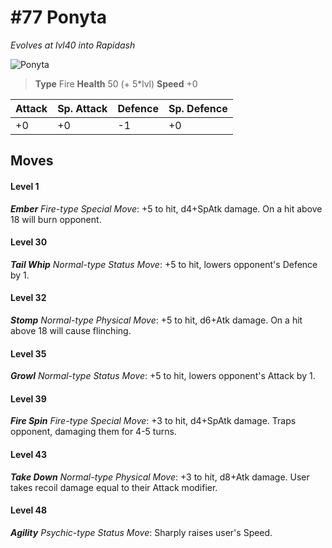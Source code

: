 # #77 Ponyta
*Evolves at lvl40 into Rapidash*

![Ponyta](https://img.pokemondb.net/sprites/home/normal/1x/ponyta.png)

> **Type** Fire
> **Health** 50 (+ 5\*lvl)
> **Speed** +0

| Attack | Sp. Attack | Defence | Sp. Defence |
| ------ | ---------- | ------- | ----------- |
| +0 | +0 | -1 | +0 |

## Moves
#### Level 1

***Ember** Fire-type Special Move*: +5 to hit, d4+SpAtk damage. On a hit above 18 will burn opponent.
#### Level 30

***Tail Whip** Normal-type Status Move*: +5 to hit, lowers opponent's Defence by 1.
#### Level 32

***Stomp** Normal-type Physical Move*: +5 to hit, d6+Atk damage. On a hit above 18 will cause flinching.
#### Level 35

***Growl** Normal-type Status Move*: +5 to hit, lowers opponent's Attack by 1.
#### Level 39

***Fire Spin** Fire-type Special Move*: +3 to hit, d4+SpAtk damage. Traps opponent, damaging them for 4-5 turns.
#### Level 43

***Take Down** Normal-type Physical Move*: +3 to hit, d8+Atk damage. User takes recoil damage equal to their Attack modifier.
#### Level 48

***Agility** Psychic-type Status Move*: Sharply raises user's Speed.

